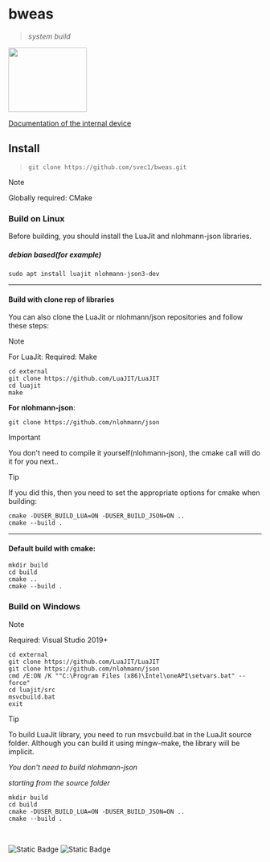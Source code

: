 # bweas
> *system build*

<image src="/dev/bweas_logo.png" width=156 height=128>

[Documentation of the internal device](https://github.com/svec1/bweas/blob/main/docs/en/main_page.md)


## Install
> ``` git clone https://github.com/svec1/bweas.git ```

> [!NOTE]
> Globally required: CMake

### Build on Linux
Before building, you should install the LuaJit and nlohmann-json libraries.
##### *debian based(for example)*
```
sudo apt install luajit nlohmann-json3-dev 
```
***
#### Build with clone rep of libraries
You can also clone the LuaJit or nlohmann/json repositories and follow these steps:
> [!NOTE]
> For LuaJit:
> Required: Make
```
cd external
git clone https://github.com/LuaJIT/LuaJIT
cd luajit
make
```
**For nlohmann-json**:
```
git clone https://github.com/nlohmann/json
```
> [!IMPORTANT]
> You don't need to compile it yourself(nlohmann-json), the cmake call will do it for you next..

> [!TIP]
> If you did this, then you need to set the appropriate options for cmake when building:
```
cmake -DUSER_BUILD_LUA=ON -DUSER_BUILD_JSON=ON ..
cmake --build .
```
***
#### Default build with cmake:
```
mkdir build
cd build
cmake ..
cmake --build .
```

### Build on Windows
> [!NOTE]
> Required: Visual Studio 2019+
```
cd external
git clone https://github.com/LuaJIT/LuaJIT
git clone https://github.com/nlohmann/json
cmd /E:ON /K ""C:\Program Files (x86)\Intel\oneAPI\setvars.bat" --force"
cd luajit/src
msvcbuild.bat
exit
```
> [!TIP]
> To build LuaJit library, you need to run msvcbuild.bat in the LuaJit source folder.
> Although you can build it using mingw-make, the library will be implicit.
>
> *You don't need to build nlohmann-json*

*starting from the source folder*
```
mkdir build
cd build
cmake -DUSER_BUILD_LUA=ON -DUSER_BUILD_JSON=ON ..
cmake --build .
```

<br>

<img alt="Static Badge" src="https://img.shields.io/badge/build-passing-brightgree"> <img alt="Static Badge" src="https://img.shields.io/badge/release-pending-red">

